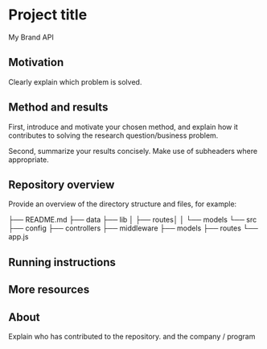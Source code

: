 # Project title

My Brand API


## Motivation

Clearly explain which problem is solved.


## Method and results

First, introduce and motivate your chosen method, and explain how it contributes to solving the research question/business problem.

Second, summarize your results concisely. Make use of subheaders where appropriate.


## Repository overview

Provide an overview of the directory structure and files, for example:

├── README.md
├── data
├── lib
│   ├── routes│ 
│   └── models
└── src
    ├── config
    ├── controllers
    ├── middleware
    ├── models
    ├── routes
    └── app.js


## Running instructions




## More resources




## About

Explain who has contributed to the repository. and the company / program